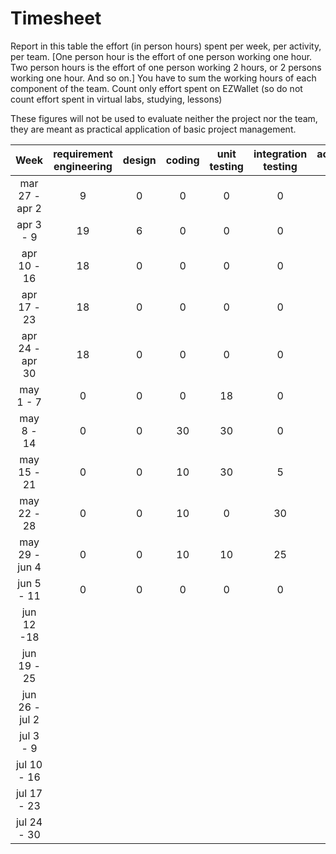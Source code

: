 # Timesheet

Report in this table the effort (in person hours) spent per week, per activity, per team. 
[One person hour is the effort of one person working one hour.
Two person hours is the effort of one person working 2 hours, or 2 persons working one hour. And so on.]
You have to sum the working hours of each component of the team.
Count only effort spent on EZWallet (so do not count effort spent in virtual labs, studying, lessons)

These figures will not be used to evaluate neither the project nor the team, they are meant as practical application of basic project management.

|      Week       | requirement engineering | design | coding | unit testing | integration testing | acceptance testing | management | git maven |
|:---------------:|:-----------------------:|:------:|:------:|:------------:|:-------------------:|:------------------:|:----------:|:---------:|
| mar 27 - apr 2  |            9            |   0    |   0    |      0       |          0          |         0          |     2      |     1     |
|    apr 3 - 9    |           19            |   6    |   0    |      0       |          0          |         0          |     0      |     0     |
|   apr 10 - 16   |           18            |   0    |   0    |      0       |          0          |         0          |     0      |     0     | 
|   apr 17 - 23   |           18            |   0    |   0    |      0       |          0          |         0          |     0      |     0     | 
| apr 24 - apr 30 |           18            |   0    |   0    |      0       |          0          |         0          |     0      |     0     | 
|    may 1 - 7    |            0            |   0    |   0    |      18      |          0          |         0          |     10     |     0     | 
|   may 8 - 14    |            0            |   0    |   30   |      30      |          0          |         0          |     0      |     0     | 
|   may 15 - 21   |            0            |   0    |   10   |      30      |          5          |         0          |     0      |     0     | 
|   may 22 - 28   |            0            |   0    |   10   |      0       |         30          |         0          |     0      |     0     | 
| may 29 - jun 4  |            0            |   0    |   10   |      10      |         25          |         0          |     0      |     0     | 
|   jun 5 - 11    |            0            |   0    |   0    |      0       |          0          |         0          |     0      |     0     | 
|   jun 12 -18    |                         |        |        |              |                     |                    |            |           | 
|   jun 19 - 25   |                         |        |        |              |                     |                    |            |           | 
| jun 26 - jul 2  |                         |        |        |              |                     |                    |            |           | 
|    jul 3 - 9    |                         |        |        |              |                     |                    |            |           | 
|   jul 10 - 16   |                         |        |        |              |                     |                    |            |           |
|   jul 17 - 23   |                         |        |        |              |                     |                    |            |           |
|   jul 24 - 30   |                         |        |        |              |                     |                    |            |           |
